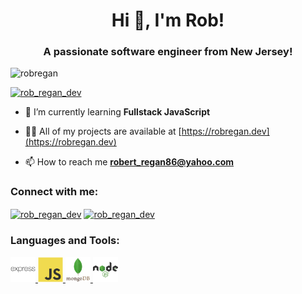 <h1 align="center">Hi 👋, I'm Rob!</h1>
<h3 align="center">A passionate software engineer from New Jersey!</h3>

<p align="left"> <img src="https://komarev.com/ghpvc/?username=robregan&label=Profile%20views&color=0e75b6&style=flat" alt="robregan" /> </p>

<p align="left"> <a href="https://twitter.com/rob_regan_dev" target="blank"><img src="https://img.shields.io/twitter/follow/rob_regan_dev?logo=twitter&style=for-the-badge" alt="rob_regan_dev" /></a> </p>

- 🌱 I’m currently learning **Fullstack JavaScript**

- 👨‍💻 All of my projects are available at [https://robregan.dev](https://robregan.dev)

- 📫 How to reach me **robert_regan86@yahoo.com**

<h3 align="left">Connect with me:</h3>
<p align="left">
<a href="https://dev.to/rob_regan_dev" target="blank"><img align="center" src="https://cdn.jsdelivr.net/npm/simple-icons@3.0.1/icons/dev-dot-to.svg" alt="rob_regan_dev" height="30" width="40" /></a>
<a href="https://twitter.com/rob_regan_dev" target="blank"><img align="center" src="https://cdn.jsdelivr.net/npm/simple-icons@3.0.1/icons/twitter.svg" alt="rob_regan_dev" height="30" width="40" /></a>
</p>

<h3 align="left">Languages and Tools:</h3>
<p align="left"> <a href="https://expressjs.com" target="_blank"> <img src="https://raw.githubusercontent.com/devicons/devicon/master/icons/express/express-original-wordmark.svg" alt="express" width="40" height="40"/> </a> <a href="https://developer.mozilla.org/en-US/docs/Web/JavaScript" target="_blank"> <img src="https://raw.githubusercontent.com/devicons/devicon/master/icons/javascript/javascript-original.svg" alt="javascript" width="40" height="40"/> </a> <a href="https://www.mongodb.com/" target="_blank"> <img src="https://raw.githubusercontent.com/devicons/devicon/master/icons/mongodb/mongodb-original-wordmark.svg" alt="mongodb" width="40" height="40"/> </a> <a href="https://nodejs.org" target="_blank"> <img src="https://raw.githubusercontent.com/devicons/devicon/master/icons/nodejs/nodejs-original-wordmark.svg" alt="nodejs" width="40" height="40"/> </a> </p>
